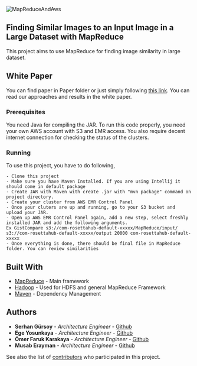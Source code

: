 

![MapReduceAndAws](http://tw.greywool.com/i/nYuyk.png)
 
## Finding Similar Images to an Input Image in a Large Dataset with MapReduce

This project aims to use MapReduce for finding image similarity in large dataset. 

## White Paper
You can find paper in Paper folder or just simply following [this link](https://github.com/serhangursoy/MapReduceImageSimilarity/blob/SIFTdev/Paper/White_Paper.pdf). You can read our approaches and results in the white paper.

### Prerequisites
You need Java for compiling the JAR.
To run this code properly, you need your own AWS account with S3 and EMR access. 
You also require decent internet connection for checking the status of the clusters.

### Running
To use this project, you have to do following, 
```
- Clone this project
- Make sure you have Maven Installed. If you are using Intellij it should come in default package
- Create JAR with Maven with create .jar with "mvn package" command on project directory.
- Create your cluster from AWS EMR Control Panel
- Once your cluters are up and running, go to your S3 bucket and upload your JAR.
- Open up AWS EMR Control Panel again, add a new step, select freshly installed JAR and add the following arguments. 
Ex GistCompare s3://com-rosettahub-default-xxxxx/MapReduce/input/ s3://com-rosettahub-default-xxxxx/output 20000 com-rosettahub-default-xxxxx
- Once everything is done, there should be final file in MapReduce folder. You can review similarities 
```

## Built With

* [MapReduce](https://hadoop.apache.org/docs/r1.2.1/mapred_tutorial.html) - Main framework
* [Hadoop](http://hadoop.apache.org/) - Used for HDFS and general MapReduce Framework
* [Maven](https://maven.apache.org/) - Dependency Management

## Authors

* **Serhan Gürsoy** - *Architecture Engineer* - [Github](https://github.com/serhangursoy)
* **Ege Yosunkaya** - *Architecture Engineer* - [Github](https://github.com/egeyosunkaya)
* **Ömer Faruk Karakaya** - *Architecture Engineer* - [Github](https://github.com/farukarakaya/)
* **Musab Erayman** - *Architecture Engineer* - [Github](https://github.com/merayman)

See also the list of [contributors](https://github.com/serhangursoy/MapReduceImageSimilarity/contributors) who participated in this project.
